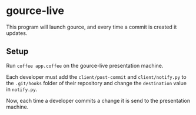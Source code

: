 gource-live
===========

This program will launch gource, and every time a commit is created it updates.

Setup
-----
Run `coffee app.coffee` on the gource-live presentation machine.

Each developer must add the `client/post-commit` and `client/notify.py` to the `.git/hooks` folder of their repository and change the `destination` value in `notify.py`.

Now, each time a developer commits a change it is send to the presentation machine.

